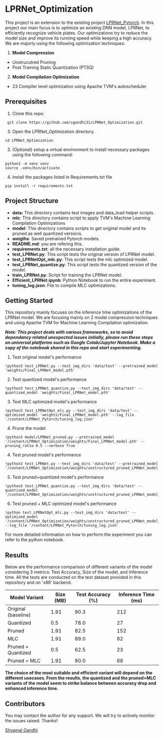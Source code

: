 # LPRNet_Optimization
This project is an extension to the existing project [LPRNet_Pytorch](https://github.com/sirius-ai/LPRNet_Pytorch). In this project our main focus is to optimize an existing DNN model, LPRNet, to efficiently recognize vehicle plates. Our optimizations try to reduce the model size and improve its running speed while keeping a high accuracy. We are majorly using the following optimization techniques:
1. **Model Compression**  
  - Unstrucutred Pruning
  - Post Training Static Quantization (PTSQ)
2. **Model Compilation Optimization**
  - 23 Compiler level optimization using Apache TVM's autoscheduler
    

## Prerequisites
1. Clone this repo:
```
 git clone https://github.com/sgandhi31/LPRNet_Optimization.git
```
3. Open the LPRNet_Optimization directory.
 ```
 cd LPRNet_Optimization
 ```
3. (Optional) setup a virtual environment to install necessary packages using the following command:
``` commandline
python3 -m venv venv
source .venv/bin/activate
```
4. Install the packages listed in Requirements.txt file
```shell
pip install -r requirements.txt
```

## Project Structure

- **data:** This directory contains test images and data_load helper scripts.
- **mlc**: This directory contains script to apply TVM's Machine Learning Compilation Optimizations
- **model**: This directory contains scripts to get original model and its pruned as well quantized versions.
- **weigths**: Saved pretrained Pytorch models.
- **README.md**: you are refering this.
- **requirements.txt**: all the necessary installation guide.
- **test_LPRNet.py**: This script tests the original version of LPRNet model.
- **test_LPRNetOpt_mlc.py**: This script tests the mlc optimized model.
- **test_LPRNet_quantize.py**: This script tests the quantized version of the model.
- **train_LPRNet.py**: Script for training the LPRNet model.
- **Efficient_LPRNet.ipynb**: Python Notebook to run the entire experiment.
- **tuning_log.json**: File to compile MLC optimizations. 


## Getting Started

This repository mainly focuses on the inference time optimizations of the LPRNet model. We are focusing mainly on 2 model compression techniques and using Apache TVM for Machine Learning Compilation optimization. 

_**Note: This project deals with various frameworks, so to avoid dependancy related unexpected issues initially, please run these steps on universal platforms such as Google Colab/Jupyter Notebook. Make a copy of the notebook shared in this repo and start experimenting.**_

1. Test original model's performance
```
!python3 test_LPRNet.py --test_img_dirs 'data/test' --pretrained_model 'weights/Final_LPRNet_model.pth'
```
2. Test quantized model's performance
```
!python3 test_LPRNet_quantize.py --test_img_dirs 'data/test' --quantized_model 'weights/Final_LPRNet_model.pth'
```
3. Test MLC optimized model's performance
```
!python3 test_LPRNetOpt_mlc.py --test_img_dirs 'data/test' --optimized_model 'weights/Final_LPRNet_model.pth' --log_file '/content/LPRNet_Pytorch/tuning_log.json'
```
4. Prune the model
```
!python3 model/LPRNet_pruned.py --pretrained_model '/content/LPRNet_Optimization/weights/Final_LPRNet_model.pth' --pruning_ratio 0.5 --verbose True
```
4. Test pruned model's performance
```
!python3 test_LPRNet.py --test_img_dirs 'data/test' --pretrained_model '/content/LPRNet_Optimization/weights/unstructured_pruned_LPRNet_model_0.5.pth'
```
5. Test pruned+quantized model's performance
```
!python3 test_LPRNet_quantize.py --test_img_dirs 'data/test' --quantized_model '/content/LPRNet_Optimization/weights/unstructured_pruned_LPRNet_model_0.5.pth'
```
6. Test pruned + MLC optimized model's performance
```
!python test_LPRNetOpt_mlc.py --test_img_dirs 'data/test' --optimized_model '/content/LPRNet_Optimization/weights/unstructured_pruned_LPRNet_model_0.5.pth' --log_file '/content/LPRNet_Pytorch/tuning_log.json'
```

For more detailed information on how to perform the experiment you can refer to the python notebook. 

## Results
Below are the performance comparison of different variants of the model considering 3 metrics: Test Accuracy, Size of the model, and Inference time. All the tests are conducted on the test dataset provided in this repository and on 'x86' backend.

| **Model Variant**        | **Size (MB)** | **Test Accuracy (%)** | **Inference Time (ms)** |
|---------------------------|---------------|------------------------|--------------------------|
| Original (baseline)       | 1.91          | 90.3                  | 212                      |
| Quantized                 | 0.5           | 78.0                  | 27                       |
| Pruned                    | 1.91          | 82.5                  | 152                      |
| MLC                       | 1.91          | 89.0                  | 82                       |
| Pruned + Quantized        | 0.5           | 62.5                  | 23                       |
| Pruned + MLC              | 1.91          | 80.0                  | 68                       |

**The choice of the most suitable and efficient variant will depend on the different usecases. From the results, the quantized and the pruned+MLC variants of the model seem to strike balance between accuracy drop and enhanced inference time.**

## Contributors
You may contact the author for any support. We will try to actively monitor the issues raised. Thanks!

[Shyamal Gandhi](sgandhi6@ncsu.edu)

